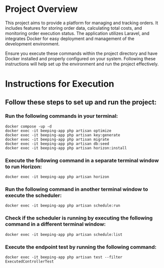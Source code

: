 # Project Overview
This project aims to provide a platform for managing and tracking orders. It includes features for storing order data, calculating total costs, and monitoring order execution status. The application utilizes Laravel, and integrates Docker for easy deployment and management of the development environment.

Ensure you execute these commands within the project directory and have Docker installed and properly configured on your system. Following these instructions will help set up the environment and run the project effectively.

# Instructions for Execution

## Follow these steps to set up and run the project:

### Run the following commands in your terminal:
    docker compose -up -d
    docker exec -it beeping-app php artisan optimize
    docker exec -it beeping-app php artisan key:generate
    docker exec -it beeping-app php artisan migrate
    docker exec -it beeping-app php artisan db:seed
    docker exec -it beeping-app php artisan horizon:install

### Execute the following command in a separate terminal window to run Horizon:

    docker exec -it beeping-app php artisan horizon

### Run the following command in another terminal window to execute the scheduler:

    docker exec -it beeping-app php artisan schedule:run

### Check if the scheduler is running by executing the following command in a different terminal window:

    docker exec -it beeping-app php artisan schedule:list
    
### Execute the endpoint test by running the following command:

    docker exec -it beeping-app php artisan test --filter ExecutedControllerTest
